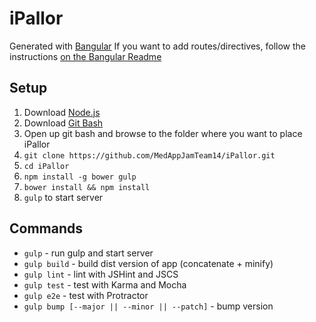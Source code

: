 # iPallor
Generated with [Bangular](https://github.com/42Zavattas/generator-bangular)
If you want to add routes/directives, follow the instructions [on the Bangular Readme](https://github.com/42Zavattas/generator-bangular#generators)

## Setup
1. Download [Node.js](https://nodejs.org/en/download/)
2. Download [Git Bash](https://git-scm.com/downloads)
3. Open up git bash and browse to the folder where you want to place iPallor
3. `git clone https://github.com/MedAppJamTeam14/iPallor.git`
4. `cd iPallor`
5. `npm install -g bower gulp`
6. `bower install && npm install`
7. `gulp` to start server

## Commands
* `gulp` - run gulp and start server
* `gulp build` - build dist version of app (concatenate + minify)
* `gulp lint` - lint with JSHint and JSCS
* `gulp test` - test with Karma and Mocha
* `gulp e2e` - test with Protractor
* `gulp bump [--major || --minor || --patch]` - bump version
